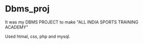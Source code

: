 # Dbms_proj

 It was my DBMS PROJECT to make "ALL INDIA SPORTS TRAINING ACADEMY"
 
 Used htmal, css, php and mysql.
